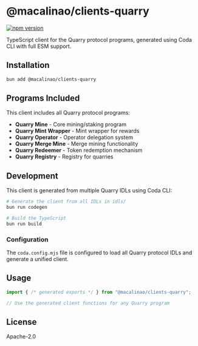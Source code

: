 # @macalinao/clients-quarry

[![npm version](https://img.shields.io/npm/v/@macalinao/clients-quarry.svg)](https://www.npmjs.com/package/@macalinao/clients-quarry)

TypeScript client for the Quarry protocol programs, generated using Coda CLI with full ESM support.

## Installation

```bash
bun add @macalinao/clients-quarry
```

## Programs Included

This client includes all Quarry protocol programs:
- **Quarry Mine** - Core mining/staking program
- **Quarry Mint Wrapper** - Mint wrapper for rewards
- **Quarry Operator** - Operator delegation system
- **Quarry Merge Mine** - Merge mining functionality
- **Quarry Redeemer** - Token redemption mechanism
- **Quarry Registry** - Registry for quarries

## Development

This client is generated from multiple Quarry IDLs using Coda CLI:

```bash
# Generate the client from all IDLs in idls/
bun run codegen

# Build the TypeScript
bun run build
```

### Configuration

The `coda.config.mjs` file is configured to load all Quarry protocol IDLs and generate a unified client.

## Usage

```typescript
import { /* generated exports */ } from "@macalinao/clients-quarry";

// Use the generated client functions for any Quarry program
```

## License

Apache-2.0